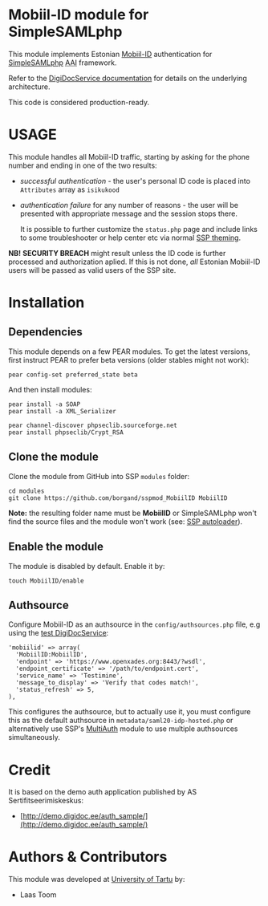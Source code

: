 Mobiil-ID module for SimpleSAMLphp
==================================

This module implements Estonian [Mobiil-ID](http://www.id.ee/index.php?id=35739) authentication for [SimpleSAMLphp](http://simplesamlphp.org) <abbr title="Authentication and Authorization Infrastructure">AAI</abbr> framework.

Refer to the [DigiDocService documentation](http://www.sk.ee/upload/files/DigiDocService_spec_eng.pdf) for details on the underlying architecture.


This code is considered production-ready.


USAGE
=====

This module handles all Mobiil-ID traffic, starting by asking for the phone number and ending in one of the two results:

* _successful authentication_ - the user's personal ID code is placed into `Attributes` array as `isikukood`
* _authentication failure_ for any number of reasons - the user will be presented with appropriate message and the session stops there.

  It is possible to further customize the `status.php` page and include links to some troubleshooter or help center etc via normal [SSP theming](http://simplesamlphp.org/docs/stable/simplesamlphp-theming).

**NB!** **SECURITY BREACH** might result unless the ID code is further processed and authorization aplied. If this is not done, _all_  Estonian Mobiil-ID users will be passed as valid users of the SSP site.


Installation
============

Dependencies
------------

This module depends on a few PEAR modules. To get the latest versions, first instruct PEAR to prefer beta versions (older stables might not work):

    pear config-set preferred_state beta

And then install modules:

    pear install -a SOAP
    pear install -a XML_Serializer
    
    pear channel-discover phpseclib.sourceforge.net
    pear install phpseclib/Crypt_RSA


Clone the module
----------------

Clone the module from GitHub into SSP `modules` folder:

    cd modules
    git clone https://github.com/borgand/sspmod_MobiilID MobiilID

**Note:** the resulting folder name must be **MobiilID** or SimpleSAMLphp won't find the source files and the module won't work (see: [SSP autoloader](http://code.google.com/p/simplesamlphp/source/browse/trunk/lib/_autoload.php)).


Enable the module
-----------------

The module is disabled by default. Enable it by:

    touch MobiilID/enable

Authsource
----------

Configure Mobiil-ID as an authsource in the `config/authsources.php` file, e.g using the [test DigiDocService](https://www.openxades.org):

    'mobiilid' => array(
      'MobiilID:MobiilID',
      'endpoint' => 'https://www.openxades.org:8443/?wsdl',
      'endpoint_certificate' => '/path/to/endpoint.cert',
      'service_name' => 'Testimine',
      'message_to_display' => 'Verify that codes match!',
      'status_refresh' => 5,
    ),

This configures the authsource, but to actually use it, you must configure this as the default authsource in `metadata/saml20-idp-hosted.php` or alternatively use SSP's [MultiAuth](http://simplesamlphp.org/docs/stable/multiauth:multiauth) module to use multiple authsources simultaneously.

Credit
======

It is based on the demo auth application published by AS Sertifitseerimiskeskus:

  * [http://demo.digidoc.ee/auth_sample/](http://demo.digidoc.ee/auth_sample/)


Authors & Contributors
======================

This module was developed at [University of Tartu](http://www.ut.ee/en) by:

 * Laas Toom
